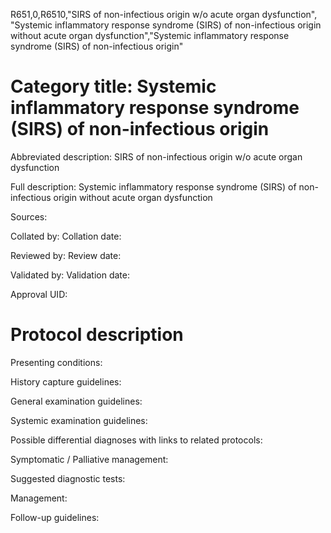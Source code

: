 R651,0,R6510,"SIRS of non-infectious origin w/o acute organ dysfunction", "Systemic inflammatory response syndrome (SIRS) of non-infectious origin without acute organ dysfunction","Systemic inflammatory response syndrome (SIRS) of non-infectious origin"
# Category title: Systemic inflammatory response syndrome (SIRS) of non-infectious origin

Abbreviated description: SIRS of non-infectious origin w/o acute organ dysfunction

Full description: Systemic inflammatory response syndrome (SIRS) of non-infectious origin without acute organ dysfunction

Sources:

Collated by:
Collation date:

Reviewed by:
Review date:

Validated by:
Validation date:

Approval UID:

# Protocol description

Presenting conditions:

History capture guidelines:

General examination guidelines:

Systemic examination guidelines:

Possible differential diagnoses with links to related protocols:

Symptomatic / Palliative management:

Suggested diagnostic tests:

Management:

Follow-up guidelines:
